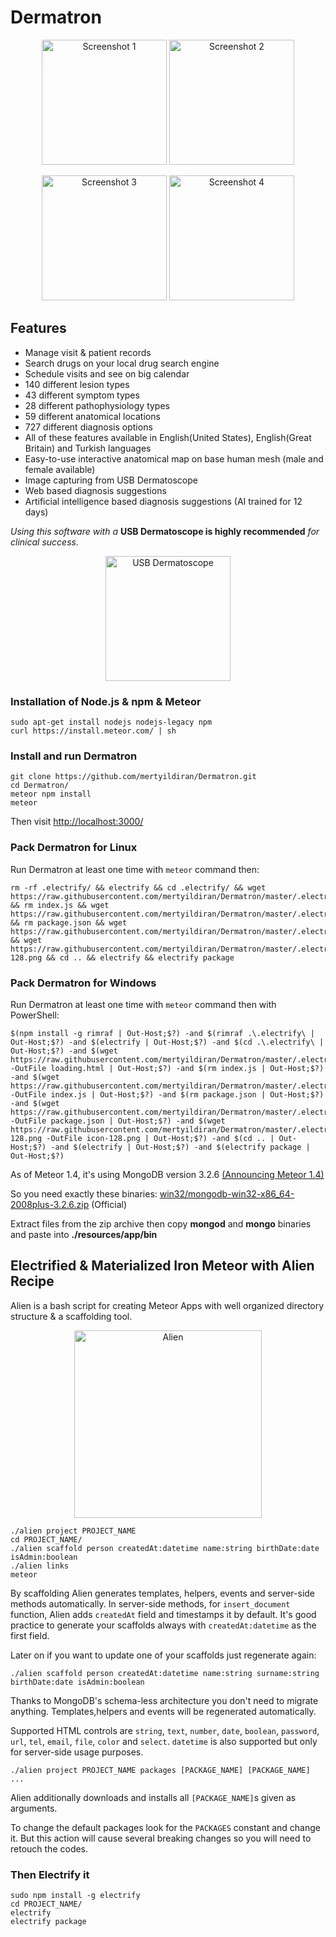# Dermatron

<p align="center">
  <img src="http://i.imgur.com/UHnu4dY.png" alt="Screenshot 1" height="200px"/>
  <img src="http://i.imgur.com/ga8YnxZ.png" alt="Screenshot 2" height="200px"/>
</p>
<p align="center">
  <img src="http://i.imgur.com/l0qcGh0.png" alt="Screenshot 3" height="200px"/>
  <img src="http://i.imgur.com/QJ5OWYb.png" alt="Screenshot 4" height="200px"/>
</p>

## Features

* Manage visit & patient records
* Search drugs on your local drug search engine
* Schedule visits and see on big calendar
* 140 different lesion types
* 43 different symptom types
* 28 different pathophysiology types
* 59 different anatomical locations
* 727 different diagnosis options
* All of these features available in English(United States), English(Great Britain) and Turkish languages
* Easy-to-use interactive anatomical map on base human mesh (male and female available)
* Image capturing from USB Dermatoscope
* Web based diagnosis suggestions
* Artificial intelligence based diagnosis suggestions (AI trained for 12 days)

*Using this software with a* **USB Dermatoscope is highly recommended** *for clinical success.*

<p align="center">
  <img src="http://i.imgur.com/D7gKTHO.png" alt="USB Dermatoscope" height="200px"/>
</p>

### Installation of Node.js & npm & Meteor

```Shell
sudo apt-get install nodejs nodejs-legacy npm
curl https://install.meteor.com/ | sh
```

### Install and run Dermatron

```Shell
git clone https://github.com/mertyildiran/Dermatron.git
cd Dermatron/
meteor npm install
meteor
```

Then visit [http://localhost:3000/](http://localhost:3000/)

### Pack Dermatron for Linux

Run Dermatron at least one time with `meteor` command then:

```Shell
rm -rf .electrify/ && electrify && cd .electrify/ && wget https://raw.githubusercontent.com/mertyildiran/Dermatron/master/.electrify/loading.html && rm index.js && wget https://raw.githubusercontent.com/mertyildiran/Dermatron/master/.electrify/index.js && rm package.json && wget https://raw.githubusercontent.com/mertyildiran/Dermatron/master/.electrify/package.json && wget https://raw.githubusercontent.com/mertyildiran/Dermatron/master/.electrify/icon-128.png && cd .. && electrify && electrify package
```

### Pack Dermatron for Windows

Run Dermatron at least one time with `meteor` command then with PowerShell:

```Shell
$(npm install -g rimraf | Out-Host;$?) -and $(rimraf .\.electrify\ | Out-Host;$?) -and $(electrify | Out-Host;$?) -and $(cd .\.electrify\ | Out-Host;$?) -and $(wget https://raw.githubusercontent.com/mertyildiran/Dermatron/master/.electrify/loading.html -OutFile loading.html | Out-Host;$?) -and $(rm index.js | Out-Host;$?) -and $(wget https://raw.githubusercontent.com/mertyildiran/Dermatron/master/.electrify/index.js -OutFile index.js | Out-Host;$?) -and $(rm package.json | Out-Host;$?) -and $(wget https://raw.githubusercontent.com/mertyildiran/Dermatron/master/.electrify/package.json -OutFile package.json | Out-Host;$?) -and $(wget https://raw.githubusercontent.com/mertyildiran/Dermatron/master/.electrify/icon-128.png -OutFile icon-128.png | Out-Host;$?) -and $(cd .. | Out-Host;$?) -and $(electrify | Out-Host;$?) -and $(electrify package | Out-Host;$?)
```

As of Meteor 1.4, it's using MongoDB version 3.2.6 [(Announcing Meteor 1.4)](http://info.meteor.com/blog/announcing-meteor-1.4)

So you need exactly these binaries: [win32/mongodb-win32-x86_64-2008plus-3.2.6.zip](http://downloads.mongodb.org/win32/mongodb-win32-x86_64-2008plus-3.2.6.zip?_ga=1.141663666.1471383934.1480123448) (Official)

Extract files from the zip archive then copy **mongod** and **mongo** binaries and paste into **./resources/app/bin**

## Electrified & Materialized Iron Meteor with Alien Recipe

Alien is a bash script for creating Meteor Apps with well organized directory structure & a scaffolding tool.

<p align="center">
  <img src="http://i.imgur.com/4cJoIxh.png" alt="Alien" height="300px"/>
</p>

```Shell
./alien project PROJECT_NAME
cd PROJECT_NAME/
./alien scaffold person createdAt:datetime name:string birthDate:date isAdmin:boolean
./alien links
meteor
```

By scaffolding Alien generates templates, helpers, events and server-side methods automatically. In server-side methods, for `insert_document` function, Alien adds `createdAt` field and timestamps it by default. It's good practice to generate your scaffolds always with `createdAt:datetime` as the first field.

Later on if you want to update one of your scaffolds just regenerate again:

```Shell
./alien scaffold person createdAt:datetime name:string surname:string birthDate:date isAdmin:boolean
```

Thanks to MongoDB's schema-less architecture you don't need to migrate anything. Templates,helpers and events will be regenerated automatically.

Supported HTML controls are `string`, `text`, `number`, `date`, `boolean`, `password`, `url`, `tel`, `email`, `file`, `color` and `select`. `datetime` is also supported but only for server-side usage purposes.

```Shell
./alien project PROJECT_NAME packages [PACKAGE_NAME] [PACKAGE_NAME] ...
```

Alien additionally downloads and installs all `[PACKAGE_NAME]`s given as arguments.

To change the default packages look for the `PACKAGES` constant and change it. But this action will cause several breaking changes so you will need to retouch the codes.

### Then Electrify it

```Shell
sudo npm install -g electrify
cd PROJECT_NAME/
electrify
electrify package
```
